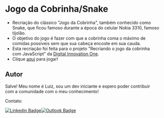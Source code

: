 # Jogo da Cobrinha/Snake

- Recriação do clássico "Jogo da Cobrinha", também conhecido como Snake, que ficou famoso durante a época do celular Nokia 3310, famoso tijolão.
- O objetivo do jogo é fazer com que a cobrinha coma o máximo de comidas possíveis sem que sua cabeça encoste em sua cauda.
- Esta recriação foi feita para o projeto "Recriando o jogo da cobrinha com JavaScript" da [ Digital Innovation One](https://web.digitalinnovation.one/home).
- Clique [aqui](https://lufesipe.github.io/snake-game/) para jogar!

## 

## Autor

Salve! Meu nome é Luiz, sou um dev iniciante e espero poder contribuir com a comunidade com o meu conhecimento!

Contato:

[![Linkedin Badge](https://img.shields.io/badge/-Luiz%20Felipe-blue?logo=LinkedIn&link=https://www.linkedin.com/in/luiz-felipe-da-silva-pereira-1590a1142/)](https://www.linkedin.com/in/luiz-felipe-da-silva-pereira-1590a1142/)[![Outlook Badge](https://img.shields.io/badge/-luizfspereira%40outlook.com-blue?logo=MicrosoftOutlook&link=mailto:luizfspereira@outlook.com)](mailto:luizfspereira@outlook.com)